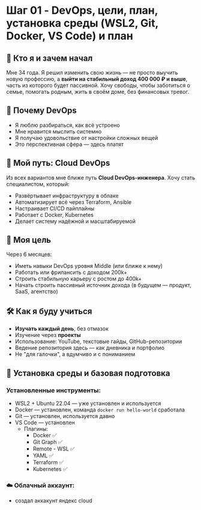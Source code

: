 # Шаг 01 - DevOps, цели, план, установка среды (WSL2, Git, Docker, VS Code) и план

## 🚀 Кто я и зачем начал

Мне 34 года. Я решил изменить свою жизнь — не просто выучить новую профессию, а **выйти на стабильный доход 400 000 ₽ и выше**, часть из которого будет пассивной. Хочу свободы, чтобы заботиться о семье, помогать родным, жить в своём доме, без финансовых тревог.

## 💼 Почему DevOps

* Я люблю разбираться, как всё устроено
* Мне нравится мыслить системно
* Я получаю удовольствие от настройки сложных вещей
* Это перспективная сфера — здесь платят

## 🧱 Мой путь: Cloud DevOps

Из всех вариантов мне ближе путь **Cloud DevOps-инженера**. Хочу стать специалистом, который:

* Развёртывает инфраструктуру в облаке
* Автоматизирует всё через Terraform, Ansible
* Настраивает CI/CD пайплайны
* Работает с Docker, Kubernetes
* Делает систему надёжной и масштабируемой

## 🎯 Моя цель

Через 6 месяцев:

* Иметь навыки DevOps уровня Middle (или ближе к нему)
* Работать или фрилансить с доходом 200k+
* Строить стабильную карьеру с ростом до 400k+
* Начать строить пассивный источник дохода (в будущем — продукт, SaaS, агентство)

## 🛠️ Как я буду учиться

* **Изучать каждый день**, без отмазок
* Изучение через **проекты**
* Использование: YouTube, текстовые гайды, GitHub-репозитории
* Ведение репозитория здесь — как дневника и портфолио
* Не "для галочки", а вдумчиво и с пониманием

## 📌 Установка среды и базовая подготовка

### Установленные инструменты:

* WSL2 + Ubuntu 22.04 — уже установлен и используется
* Docker — установлен, команда `docker run hello-world` сработала
* Git — установлен, используется давно
* VS Code — установлен
  * Плагины:
    * Docker ✅
    * Git Graph ✅
    * Remote - WSL ✅
    * YAML ✅
    * Terraform ✅
    * Kubernetes ✅

### ☁️ Облачный аккаунт:

* создал аккакунт яндекс cloud
